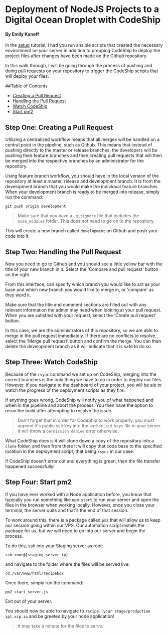 # Deployment of NodeJS Projects to a Digital Ocean Droplet with CodeShip
#### By Emily Kaneff

In the [setup](setup.md) tutorial, I had you run ansible scripts that created the necessary environment on your server in addition to prepping CodeShip to deploy the project files after changes have been made on the Github repository. 

In this walk through, I will be going through the process of pushing and doing pull requests on your repository to trigger the CodeShip scripts that will deploy your files. 

##Table of Contents
* [Creating a Pull Request](#one)
* [Handling the Pull Request](#two)
* [Watch CodeShip](#three)
* [Start pm2](#four)

<a name="one"></a>
## Step One: Creating a Pull Request

Utilizing a centralized workflow means that all merges will be handled on a central point in the pipeline, such as Github. This means that instead of pushing directly to the master or release branches, the developers will be pushing their feature branches and then creating pull requests that will then be merged into the respective branches by an administrator for the repository.

Using feature branch workflow, you should have in the local version of the repository at least a master, release and development branch. It is from the development branch that you would make the individual feature branches. When your development branch is ready to be merged into release, simply run the command: 

```shell
git push origin development
```

> Make sure that you have a `.gitignore` file that includes the `node_modules` folder. This does not need to go on to the repository.

This will create a new branch called `development` on Github and push your code into it.

<a name="two"></a>
## Step Two: Handling the Pull Request

Now you need to go to Github and you should see a little yellow bar with the title of your new branch in it. Select the 'Compare and pull request' button on the right. 

From this interface, can specify which branch you would like to act as your base and which new branch you would like to merge in, or 'compare' as they word it. 

Make sure that the title and comment sections are filled out with any relevant information the admin may need when looking at your pull request. When you are satisfied with your request, select the 'Create pull request' button. 

In this case, we are the administrators of this repository, so we are able to merge in the pull request immediately. If there are no conflicts to resolve, select the 'Merge pull request' button and confirm the merge. You can then delete the development branch as it will indicate that it is safe to do so. 

<a name="three"></a>
## Step Three: Watch CodeShip

Because of the `rsync` command we set up on CodeShip, merging into the correct branches is the only thing we have to do in order to deploy our files. However, if you navigate to the dashboard of your project, you will be ale to watch the progress of the deployment scripts as they fire.

If anything goes wrong, CodeShip will notify you of what happened and when in the pipeline and abort the process. You then have the option to rerun the build after attempting to resolve the issue.

> Don't forget that in order for CodeShip to work properly, you must append it's public ssh key into the `authorized_keys` file in your server. It will throw a `permission denied` error otherwise. 

What CodeShip does is it will clone down a copy of the repository into a `clone` folder, and then from there it will copy that code base to the specified location in the deployment script, that being `rsync` in our case. 

If CodeShip doesn't error out and everything is green, then the file transfer happened successfully! 

<a name="four"></a>
## Step Four: Start pm2

If you have ever worked with a Node application before, you know that typically you run something like `npm start` to run your server and open the files in the browser when working locally. However, once you close your terminal, the server quits and that's the end of that session. 

To work around this, there is a package called `pm2` that will allow us to keep our session going within our VPS. Our automation script installs the package for us, but we will need to go into our server and begin the process. 

To do this, ssh into your Staging server as root: 

```shell
ssh root@[staging server ip]
``` 

and navigate to the folder where the files will be served live: 

```shell
cd /var/www/html/recipebox
```

Once there, simply run the command: 

```shell
pm2 start server.js
```

Exit out of your server. 

You should now be able to navigate to `recipe.[your stage/production ip].xip.io` and be greeted by your node application!

> It may take a minute for the files to serve. 